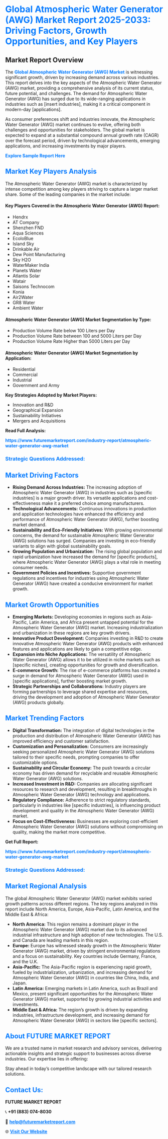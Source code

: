 <h1 style="color: #007BFF;">Global Atmospheric Water Generator (AWG) Market Report 2025-2033: Driving Factors, Growth Opportunities, and Key Players</h1>

<section id="overview">
<h2>Market Report Overview</h2>
<p>The <a href="https://www.futuremarketreport.com/industry-report/atmospheric-water-generator-awg-market" style="color: #007BFF; text-decoration: none;"><strong>Global Atmospheric Water Generator (AWG) Market</strong></a> is witnessing significant growth, driven by increasing demand across various industries. This report delves into the key aspects of the Atmospheric Water Generator (AWG) market, providing a comprehensive analysis of its current status, future potential, and challenges. The demand for Atmospheric Water Generator (AWG) has surged due to its wide-ranging applications in industries such as [insert industries], making it a critical component in modern-day [applications].</p>
<p>As consumer preferences shift and industries innovate, the Atmospheric Water Generator (AWG) market continues to evolve, offering both challenges and opportunities for stakeholders. The global market is expected to expand at a substantial compound annual growth rate (CAGR) over the forecast period, driven by technological advancements, emerging applications, and increasing investments by major players.</p>
</section>

<section id="overview">
<p><a href="https://www.futuremarketreport.com/request-sample/reportId=28048" style="color: #007BFF; text-decoration: none;"><strong>Explore Sample Report Here</strong></a></p>
</section>

<section id="key-players">
<h2 style="color: #007BFF;">Market Key Players Analysis</h2>
<p>The Atmospheric Water Generator (AWG) market is characterized by intense competition among key players striving to capture a larger market share. Some of the leading companies in the market include:</p>
<h4>Key Players Covered in the Atmospheric Water Generator (AWG) Report:</h4>
<ul><li>Hendrx</li><li>AT Company</li><li>Shenzhen FND</li><li>Aqua Sciences</li><li>EcoloBlue</li><li>Island Sky</li><li>Drinkable Air</li><li>Dew Point Manufacturing</li><li>Sky H2O</li><li>WaterMaker India</li><li>Planets Water</li><li>Atlantis Solar</li><li>Watair</li><li>Saisons Technocom</li><li>Konia</li><li>Air2Water</li><li>GR8 Water</li><li>Ambient Water</li></ul>
<h4>Atmospheric Water Generator (AWG) Market Segmentation by Type:</h4>
<ul><li>Production Volume Rate below 100 Liters per Day</li><li>Production Volume Rate between 100 and 5000 Liters per Day</li><li>Production Volume Rate Higher than 5000 Liters per Day</li></ul>

<h4>Atmospheric Water Generator (AWG) Market Segmentation by Application:</h4>
<ul><li>Residential</li><li>Commercial</li><li>Industrial</li><li>Government and Army</li></ul>
<p><strong>Key Strategies Adopted by Market Players:</strong></p>
<ul>
<li>Innovation and R&D</li>
<li>Geographical Expansion</li>
<li>Sustainability Initiatives</li>
<li>Mergers and Acquisitions</li>
</ul>
</section>

<section>
<p><strong>Read Full Analysis: </strong></p><a href="https://www.futuremarketreport.com/industry-report/atmospheric-water-generator-awg-market" style="color: #007BFF; text-decoration: none;"><strong>https://www.futuremarketreport.com/industry-report/atmospheric-water-generator-awg-market</strong></a>
<h3 style="color: #007BFF;">Strategic Questions Addressed:</h3>
</section>

<section id="driving-factors">
<h2 style="color: #007BFF;">Market Driving Factors</h2>
<ul>
<li><strong>Rising Demand Across Industries:</strong> The increasing adoption of Atmospheric Water Generator (AWG) in industries such as [specific industries] is a major growth driver. Its versatile applications and cost-effectiveness make it a preferred choice among manufacturers.</li>
<li><strong>Technological Advancements:</strong> Continuous innovations in production and application technologies have enhanced the efficiency and performance of Atmospheric Water Generator (AWG), further boosting market demand.</li>
<li><strong>Sustainability and Eco-Friendly Initiatives:</strong> With growing environmental concerns, the demand for sustainable Atmospheric Water Generator (AWG) solutions has surged. Companies are investing in eco-friendly variants to align with global sustainability goals.</li>
<li><strong>Growing Population and Urbanization:</strong> The rising global population and rapid urbanization have increased the demand for [specific products], where Atmospheric Water Generator (AWG) plays a vital role in meeting consumer needs.</li>
<li><strong>Government Policies and Incentives:</strong> Supportive government regulations and incentives for industries using Atmospheric Water Generator (AWG) have created a conducive environment for market growth.</li>
</ul>
</section>

<section id="growth-opportunities">
<h2 style="color: #007BFF;">Market Growth Opportunities</h2>
<ul>
<li><strong>Emerging Markets:</strong> Developing economies in regions such as Asia-Pacific, Latin America, and Africa present untapped potential for the Atmospheric Water Generator (AWG) market. Increasing industrialization and urbanization in these regions are key growth drivers.</li>
<li><strong>Innovative Product Development:</strong> Companies investing in R&D to create innovative Atmospheric Water Generator (AWG) products with enhanced features and applications are likely to gain a competitive edge.</li>
<li><strong>Expansion into Niche Applications:</strong> The versatility of Atmospheric Water Generator (AWG) allows it to be utilized in niche markets such as [specific niches], creating opportunities for growth and diversification.</li>
<li><strong>E-commerce Growth:</strong> The rise of e-commerce platforms has created a surge in demand for Atmospheric Water Generator (AWG) used in [specific applications], further boosting market growth.</li>
<li><strong>Strategic Partnerships and Collaborations:</strong> Industry players are forming partnerships to leverage shared expertise and resources, driving the development and adoption of Atmospheric Water Generator (AWG) products globally.</li>
</ul>
</section>

<section id="trending-factors">
<h2 style="color: #007BFF;">Market Trending Factors</h2>
<ul>
<li><strong>Digital Transformation:</strong> The integration of digital technologies in the production and distribution of Atmospheric Water Generator (AWG) has improved efficiency and customer satisfaction.</li>
<li><strong>Customization and Personalization:</strong> Consumers are increasingly seeking personalized Atmospheric Water Generator (AWG) solutions tailored to their specific needs, prompting companies to offer customizable options.</li>
<li><strong>Sustainability and Circular Economy:</strong> The push towards a circular economy has driven demand for recyclable and reusable Atmospheric Water Generator (AWG) solutions.</li>
<li><strong>Increased Investment in R&D:</strong> Companies are allocating significant resources to research and development, resulting in breakthroughs in Atmospheric Water Generator (AWG) technology and applications.</li>
<li><strong>Regulatory Compliance:</strong> Adherence to strict regulatory standards, particularly in industries like [specific industries], is influencing product development and quality in the Atmospheric Water Generator (AWG) market.</li>
<li><strong>Focus on Cost-Effectiveness:</strong> Businesses are exploring cost-efficient Atmospheric Water Generator (AWG) solutions without compromising on quality, making the market more competitive.</li>
</ul>
</section>

<section>
<p><strong>Get Full Report: </strong></p><a href="https://www.futuremarketreport.com/industry-report/atmospheric-water-generator-awg-market" style="color: #007BFF; text-decoration: none;"><strong>https://www.futuremarketreport.com/industry-report/atmospheric-water-generator-awg-market</strong></a>
<h3 style="color: #007BFF;">Strategic Questions Addressed:</h3>
</section>


<section id="regional-analysis">
<h2 style="color: #007BFF;">Market Regional Analysis</h2>
<p>The global Atmospheric Water Generator (AWG) market exhibits varied growth patterns across different regions. The key regions analyzed in this report include North America, Europe, Asia-Pacific, Latin America, and the Middle East & Africa:</p>
<ul>
<li><strong>North America:</strong> This region remains a dominant player in the Atmospheric Water Generator (AWG) market due to its advanced industrial infrastructure and high adoption of new technologies. The U.S. and Canada are leading markets in this region.</li>
<li><strong>Europe:</strong> Europe has witnessed steady growth in the Atmospheric Water Generator (AWG) market, driven by stringent environmental regulations and a focus on sustainability. Key countries include Germany, France, and the U.K.</li>
<li><strong>Asia-Pacific:</strong> The Asia-Pacific region is experiencing rapid growth, fueled by industrialization, urbanization, and increasing demand for Atmospheric Water Generator (AWG) in countries like China, India, and Japan.</li>
<li><strong>Latin America:</strong> Emerging markets in Latin America, such as Brazil and Mexico, present significant opportunities for the Atmospheric Water Generator (AWG) market, supported by growing industrial activities and investments.</li>
<li><strong>Middle East & Africa:</strong> The region’s growth is driven by expanding industries, infrastructure development, and increasing demand for Atmospheric Water Generator (AWG) in sectors like [specific sectors].</li>
</ul>
</section>

<footer>
<h2 style="color: #007BFF;">About FUTURE MARKET REPORT</h2>
<p>We are a trusted name in market research and advisory services, delivering actionable insights and strategic support to businesses across diverse industries. Our expertise lies in offering:</p>

<p>Stay ahead in today’s competitive landscape with our tailored research solutions.</p>

<h2 style="color: #007BFF;">Contact Us:</h2>
<p><strong>FUTURE MARKET REPORT</strong></p>
<p>📞 <strong>+91 (883) 074-8030</strong></p>
<p>📧 <strong><a href="mailto:help@futuremarketreport.com" style="color: #007BFF;">help@futuremarketreport.com</a></strong></p>
<p>🌐 <strong><a href="https://www.futuremarketreport.com/" style="color: #007BFF;">Visit Our Website</a></strong></p>
</footer>